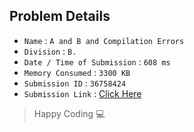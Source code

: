 ## Problem Details 
 
- `Name`                      : `A and B and Compilation Errors`
- `Division`                  : `B.`
- `Date / Time of Submission` : `608 ms`
- `Memory Consumed`           : `3300 KB`
- `Submission ID`             : `36758424`
- `Submission Link`           : [Click Here](http://codeforces.com/contest/519/submission/36758424)

> Happy Coding   :computer: